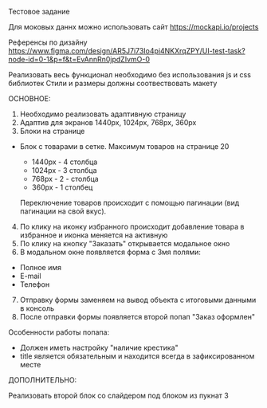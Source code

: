 Тестовое задание

Для моковых даннх можно использовать сайт https://mockapi.io/projects

Референсы по дизайну https://www.figma.com/design/AR5J7i73Io4pi4NKXrqZPY/UI-test-task?node-id=0-1&p=f&t=EvAnnRn0jpdZIvmO-0

Реализовать весь функционал необходимо без использования js и css библиотек
Стили и размеры должны соотвествовать макету

ОСНОВНОЕ:

1. Необходимо реализовать адаптивную страницу
2. Адаптив для экранов 1440px, 1024px, 768px, 360px
3. Блоки на странице
- Блок с товарами в сетке. Максимум товаров на странице 20
  - 1440px - 4 столбца
  - 1024px - 3 столбца
  - 768px - 2 - столбца
  - 360px - 1 столбец

  Переключение товаров происходит с помощью пагинации (вид пагинации на свой вкус).
4. По клику на иконку избранного происходит добавление товара в избранное и иконка меняется на активную
5. По клику на кнопку "Заказать" открывается модальное окно
6. В модальном окне появляется форма с 3мя полями:
  - Полное имя
  - E-mail
  - Телефон
7. Отправку формы заменяем на вывод объекта с итоговыми данными в консоль
8. После отправки формы появляется второй попап "Заказ оформлен"

Особенности работы попапа:
- Должен иметь настройку "наличие крестика"
- title является обязательным и находится всегда в зафиксированном месте

ДОПОЛНИТЕЛЬНО:

Реализовать второй блок со слайдером под блоком из пукнат 3


